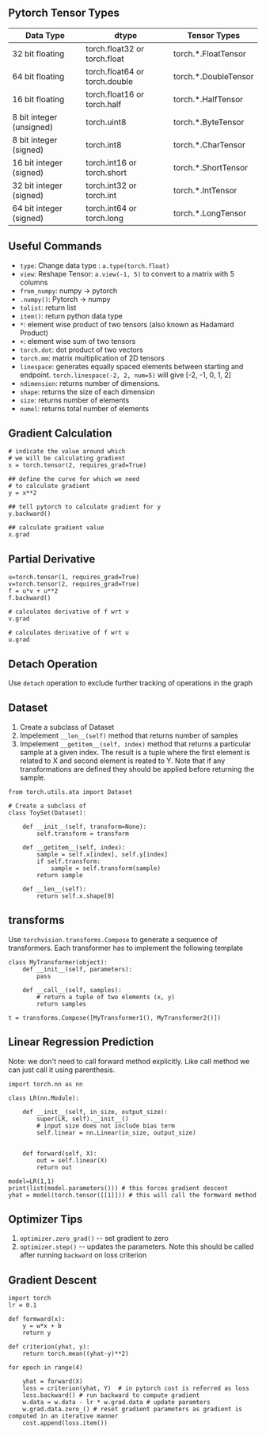 ## Pytorch Tensor Types

| Data Type | dtype | Tensor Types
|------------|-------|------------|
|32 bit floating | torch.float32 or torch.float | torch.*.FloatTensor|
|64 bit floating | torch.float64 or torch.double | torch.*.DoubleTensor |
|16 bit floating | torch.float16 or torch.half | torch.*.HalfTensor |
|8 bit integer (unsigned) | torch.uint8 | torch.*.ByteTensor |
|8 bit integer (signed) | torch.int8 | torch.*.CharTensor |
|16 bit integer (signed) | torch.int16 or torch.short | torch.*.ShortTensor |
|32 bit integer (signed) | torch.int32 or torch.int | torch.*.IntTensor |
|64 bit integer (signed) | torch.int64 or torch.long | torch.*.LongTensor |


## Useful Commands
* `type`: Change data type : `a.type(torch.float)`
* `view`: Reshape Tensor: `a.view(-1, 5)` to convert to a matrix with 5 columns
* `from_numpy`: numpy -> pytorch
* `.numpy()`: Pytorch -> numpy
* `tolist`: return list 
* `item()`: return python data type
* `*`: element wise product of two tensors (also known as Hadamard Product)
* `+`: element wise sum of two tensors
* `torch.dot`: dot product of two vectors
* `torch.mm`: matrix multiplication of 2D tensors
* `linespace`: generates equally spaced elements between starting and endpoint. `torch.linespace(-2, 2, num=5)` will give [-2, -1, 0, 1, 2]
* `ndimension`: returns number of dimensions.
* `shape`: returns the size of each dimension
* `size`: returns number of elements
* `numel`: returns total number of elements




## Gradient Calculation 

```
# indicate the value around which 
# we will be calculating gradient
x = torch.tensor(2, requires_grad=True)

## define the curve for which we need 
# to calculate gradient
y = x**2  

## tell pytorch to calculate gradient for y
y.backward()

## calculate gradient value 
x.grad
```

## Partial Derivative
```
u=torch.tensor(1, requires_grad=True)
v=torch.tensor(2, requires_grad=True)
f = u*v + u**2
f.backward()

# calculates derivative of f wrt v
v.grad 

# calculates derivative of f wrt u
u.grad
```

## Detach Operation
Use `detach` operation to exclude further tracking of operations in the graph


## Dataset
1. Create a subclass of Dataset
2. Impelement `__len__(self)` method that returns number of samples 
3. Impelement `__getitem__(self, index)` method that returns a particular sample at a given index. The result is a tuple where the first element is related to X and second element is reated to Y. Note that if any transformations are defined they should be applied before returning the sample. 

```
from torch.utils.ata import Dataset

# Create a subclass of 
class ToySet(Dataset):
	
	def __init__(self, transform=None):
		self.transform = transform
		
	def __getitem__(self, index):
		sample = self.x[index], self.y[index]
		if self.transform:
			sample = self.transform(sample)
		return sample
	
	def __len__(self):
		return self.x.shape[0]
```



## transforms
Use `torchvision.transforms.Compose` to generate a sequence of transformers. 
Each transformer has to implement the following template

```
class MyTransformer(object):
	def __init__(self, parameters):
		pass
	
	def __call__(self, samples):
		# return a tuple of two elements (x, y)
		return samples
		
t = transforms.Compose([MyTransformer1(), MyTransformer2()])
```


## Linear Regression Prediction

Note: we don't need to call forward method explicitly. Like call method
we can just call it using parenthesis. 

```
import torch.nn as nn

class LR(nn.Module):
	
	def __init__(self, in_size, output_size):
		super(LR, self).__init__()
		# input size does not include bias term
		self.linear = nn.Linear(in_size, output_size)
	

	def forward(self, X):
		out = self.linear(X)
		return out
		
model=LR(1,1)
print(list(model.parameters())) # this forces gradient descent
yhat = model(torch.tensor([[1]])) # this will call the formward method
```

## Optimizer Tips
1. `optimizer.zero_grad()` -- set gradient to zero 
2. `optimizer.step()` -- updates the parameters. Note this should be called after running `backward` on loss criterion



## Gradient Descent 

```
import torch
lr = 0.1

def formward(x):
	y = w*x + b
	return y

def criterion(yhat, y):
	return torch.mean((yhat-y)**2)
	
for epoch in range(4)

	yhat = forward(X)
	loss = criterion(yhat, Y)  # in pytorch cost is referred as loss
	loss.backward() # run backward to compute gradient
	w.data = w.data - lr * w.grad.data # update paramters
	w.grad.data.zero_() # reset gradient parameters as gradient is computed in an iterative manner
	cost.append(loss.item())
		
```

